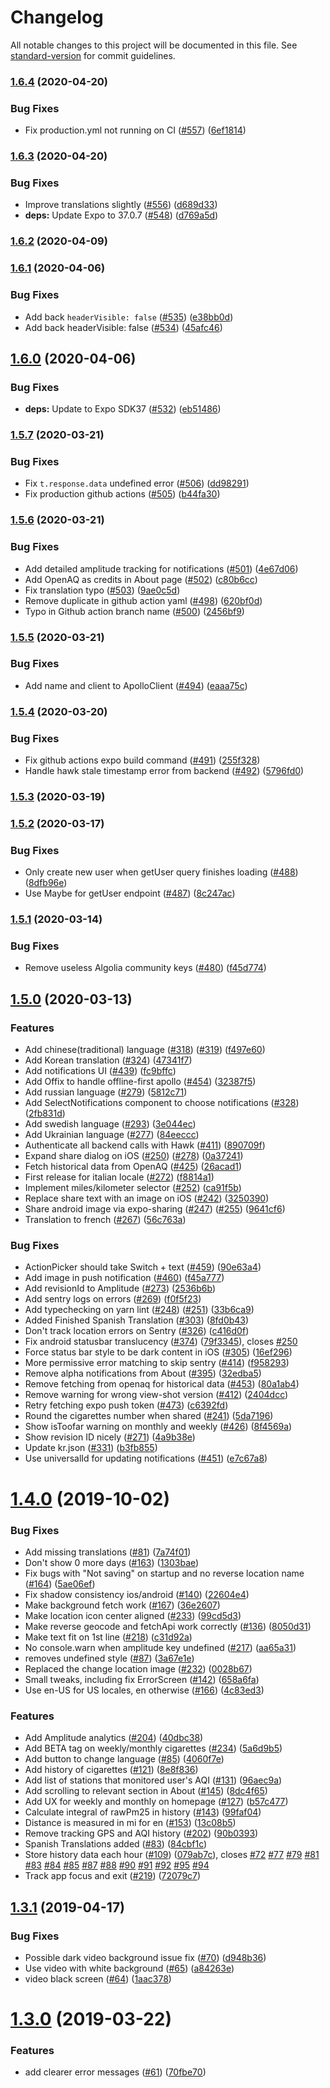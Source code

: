 # Changelog

All notable changes to this project will be documented in this file. See [standard-version](https://github.com/conventional-changelog/standard-version) for commit guidelines.

### [1.6.4](https://github.com/amaurymartiny/shoot-i-smoke/compare/v1.6.3...v1.6.4) (2020-04-20)


### Bug Fixes

* Fix production.yml not running on CI ([#557](https://github.com/amaurymartiny/shoot-i-smoke/issues/557)) ([6ef1814](https://github.com/amaurymartiny/shoot-i-smoke/commit/6ef18143a5f0307355d3d85c81029510af143159))

### [1.6.3](https://github.com/amaurymartiny/shoot-i-smoke/compare/v1.6.2...v1.6.3) (2020-04-20)


### Bug Fixes

* Improve translations slightly ([#556](https://github.com/amaurymartiny/shoot-i-smoke/issues/556)) ([d689d33](https://github.com/amaurymartiny/shoot-i-smoke/commit/d689d33833fc98039ed6f4595c8bf6e48209371f))
* **deps:** Update Expo to 37.0.7 ([#548](https://github.com/amaurymartiny/shoot-i-smoke/issues/548)) ([d769a5d](https://github.com/amaurymartiny/shoot-i-smoke/commit/d769a5d75900ab3ce4ac9bcfc68508671862095f))

### [1.6.2](https://github.com/amaurymartiny/shoot-i-smoke/compare/v1.6.1...v1.6.2) (2020-04-09)

### [1.6.1](https://github.com/amaurymartiny/shoot-i-smoke/compare/v1.6.0...v1.6.1) (2020-04-06)


### Bug Fixes

* Add back `headerVisible: false` ([#535](https://github.com/amaurymartiny/shoot-i-smoke/issues/535)) ([e38bb0d](https://github.com/amaurymartiny/shoot-i-smoke/commit/e38bb0d1623aa5338394a2338c75608f81953bed))
* Add back headerVisible: false ([#534](https://github.com/amaurymartiny/shoot-i-smoke/issues/534)) ([45afc46](https://github.com/amaurymartiny/shoot-i-smoke/commit/45afc46029bc909830e5f27344be0ba49bdba51c))

## [1.6.0](https://github.com/amaurymartiny/shoot-i-smoke/compare/v1.5.7...v1.6.0) (2020-04-06)


### Bug Fixes

* **deps:** Update to Expo SDK37 ([#532](https://github.com/amaurymartiny/shoot-i-smoke/issues/532)) ([eb51486](https://github.com/amaurymartiny/shoot-i-smoke/commit/eb51486bdbdf4db6342fe8163c3253ca0e97fb04))

### [1.5.7](https://github.com/amaurymartiny/shoot-i-smoke/compare/v1.5.6...v1.5.7) (2020-03-21)


### Bug Fixes

* Fix `t.response.data` undefined error ([#506](https://github.com/amaurymartiny/shoot-i-smoke/issues/506)) ([dd98291](https://github.com/amaurymartiny/shoot-i-smoke/commit/dd9829103974ce0e1288420b467f92648a619be8))
* Fix production github actions ([#505](https://github.com/amaurymartiny/shoot-i-smoke/issues/505)) ([b44fa30](https://github.com/amaurymartiny/shoot-i-smoke/commit/b44fa30a223495358fc2f269ecdc0c40eda8820b))

### [1.5.6](https://github.com/amaurymartiny/shoot-i-smoke/compare/v1.5.5...v1.5.6) (2020-03-21)


### Bug Fixes

* Add detailed amplitude tracking for notifications ([#501](https://github.com/amaurymartiny/shoot-i-smoke/issues/501)) ([4e67d06](https://github.com/amaurymartiny/shoot-i-smoke/commit/4e67d064955496575cefe2c04cd78fc62fa1f442))
* Add OpenAQ as credits in About page ([#502](https://github.com/amaurymartiny/shoot-i-smoke/issues/502)) ([c80b6cc](https://github.com/amaurymartiny/shoot-i-smoke/commit/c80b6cc74b43c433636d36c0903747661b1d0867))
* Fix translation typo ([#503](https://github.com/amaurymartiny/shoot-i-smoke/issues/503)) ([9ae0c5d](https://github.com/amaurymartiny/shoot-i-smoke/commit/9ae0c5df2ce686062b46a4088a93db02512c91d6))
* Remove duplicate in github action yaml ([#498](https://github.com/amaurymartiny/shoot-i-smoke/issues/498)) ([620bf0d](https://github.com/amaurymartiny/shoot-i-smoke/commit/620bf0d1605b91168782742970d2d0414cda3f5a))
* Typo in Github action branch name ([#500](https://github.com/amaurymartiny/shoot-i-smoke/issues/500)) ([2456bf9](https://github.com/amaurymartiny/shoot-i-smoke/commit/2456bf9f4063daf8e9225ac2b1a3de6b6de7c94c))

### [1.5.5](https://github.com/amaurymartiny/shoot-i-smoke/compare/v1.5.4...v1.5.5) (2020-03-21)


### Bug Fixes

* Add name and client to ApolloClient ([#494](https://github.com/amaurymartiny/shoot-i-smoke/issues/494)) ([eaaa75c](https://github.com/amaurymartiny/shoot-i-smoke/commit/eaaa75c1dbed0141bfc26efd6202bcae9c994747))

### [1.5.4](https://github.com/amaurymartiny/shoot-i-smoke/compare/v1.5.3...v1.5.4) (2020-03-20)


### Bug Fixes

* Fix github actions expo build command ([#491](https://github.com/amaurymartiny/shoot-i-smoke/issues/491)) ([255f328](https://github.com/amaurymartiny/shoot-i-smoke/commit/255f32888624bd42af3460937f7f7e27cf61b43b))
* Handle hawk stale timestamp error from backend ([#492](https://github.com/amaurymartiny/shoot-i-smoke/issues/492)) ([5796fd0](https://github.com/amaurymartiny/shoot-i-smoke/commit/5796fd05182e68082b413a05abdb85e9d6e9a6c2))

### [1.5.3](https://github.com/amaurymartiny/shoot-i-smoke/compare/v1.5.2...v1.5.3) (2020-03-19)

### [1.5.2](https://github.com/amaurymartiny/shoot-i-smoke/compare/v1.5.1...v1.5.2) (2020-03-17)


### Bug Fixes

* Only create new user when getUser query finishes loading ([#488](https://github.com/amaurymartiny/shoot-i-smoke/issues/488)) ([8dfb96e](https://github.com/amaurymartiny/shoot-i-smoke/commit/8dfb96ed54e34f7c7bca6f4a5e186556052d33a0))
* Use Maybe<User> for getUser endpoint ([#487](https://github.com/amaurymartiny/shoot-i-smoke/issues/487)) ([8c247ac](https://github.com/amaurymartiny/shoot-i-smoke/commit/8c247ac01d4caf36c0488de3df5c6648c06eb0f5))

### [1.5.1](https://github.com/amaurymartiny/shoot-i-smoke/compare/v1.5.0...v1.5.1) (2020-03-14)


### Bug Fixes

* Remove useless Algolia community keys ([#480](https://github.com/amaurymartiny/shoot-i-smoke/issues/480)) ([f45d774](https://github.com/amaurymartiny/shoot-i-smoke/commit/f45d7743c3578ae3d4f60a8fb8ef8ced8c5373c1))

## [1.5.0](https://github.com/amaurymartiny/shoot-i-smoke/compare/v1.4.0...v1.5.0) (2020-03-13)


### Features

* Add chinese(traditional) language ([#318](https://github.com/amaurymartiny/shoot-i-smoke/issues/318)) ([#319](https://github.com/amaurymartiny/shoot-i-smoke/issues/319)) ([f497e60](https://github.com/amaurymartiny/shoot-i-smoke/commit/f497e60ec64416205e36964ed0a87b9dd89f0bf5))
* Add Korean translation ([#324](https://github.com/amaurymartiny/shoot-i-smoke/issues/324)) ([47341f7](https://github.com/amaurymartiny/shoot-i-smoke/commit/47341f7d1dbd2e38cd898c8a75b6c414bb154066))
* Add notifications UI ([#439](https://github.com/amaurymartiny/shoot-i-smoke/issues/439)) ([fc9bffc](https://github.com/amaurymartiny/shoot-i-smoke/commit/fc9bffc46de2aa3fcf7871dd3f28819d24745805))
* Add Offix to handle offline-first apollo ([#454](https://github.com/amaurymartiny/shoot-i-smoke/issues/454)) ([32387f5](https://github.com/amaurymartiny/shoot-i-smoke/commit/32387f5c41f110ca5212ed92832350daace87210))
* Add russian language ([#279](https://github.com/amaurymartiny/shoot-i-smoke/issues/279)) ([5812c71](https://github.com/amaurymartiny/shoot-i-smoke/commit/5812c7149949fd7916182951abdbaa59d780d567))
* Add SelectNotifications component to choose notifications ([#328](https://github.com/amaurymartiny/shoot-i-smoke/issues/328)) ([2fb831d](https://github.com/amaurymartiny/shoot-i-smoke/commit/2fb831dc0aefd91b0921246148c0ee7fb8173d2b))
* Add swedish language ([#293](https://github.com/amaurymartiny/shoot-i-smoke/issues/293)) ([3e044ec](https://github.com/amaurymartiny/shoot-i-smoke/commit/3e044ece0c129859b7e462064651fb7209c1a529))
* Add Ukrainian language ([#277](https://github.com/amaurymartiny/shoot-i-smoke/issues/277)) ([84eeccc](https://github.com/amaurymartiny/shoot-i-smoke/commit/84eeccc53049f71e761acb73003b9315a2dc9a6a))
* Authenticate all backend calls with Hawk ([#411](https://github.com/amaurymartiny/shoot-i-smoke/issues/411)) ([890709f](https://github.com/amaurymartiny/shoot-i-smoke/commit/890709f7e1d4e33f960fa128537689f55556eb51))
* Expand share dialog on iOS ([#250](https://github.com/amaurymartiny/shoot-i-smoke/issues/250)) ([#278](https://github.com/amaurymartiny/shoot-i-smoke/issues/278)) ([0a37241](https://github.com/amaurymartiny/shoot-i-smoke/commit/0a3724121aa4e4b5b7120e3e003fc45baff829cd))
* Fetch historical data from OpenAQ ([#425](https://github.com/amaurymartiny/shoot-i-smoke/issues/425)) ([26acad1](https://github.com/amaurymartiny/shoot-i-smoke/commit/26acad1e775eb7c603d54eaf1e59daa5fdfa1d93))
* First release for italian locale ([#272](https://github.com/amaurymartiny/shoot-i-smoke/issues/272)) ([f8814a1](https://github.com/amaurymartiny/shoot-i-smoke/commit/f8814a11179d9ae1f8a603523b08fbdd338cd20c))
* Implement miles/kilometer selector ([#252](https://github.com/amaurymartiny/shoot-i-smoke/issues/252)) ([ca91f5b](https://github.com/amaurymartiny/shoot-i-smoke/commit/ca91f5bd04601324d1bfc132e14ee49b39eeb352))
* Replace share text with an image on iOS ([#242](https://github.com/amaurymartiny/shoot-i-smoke/issues/242)) ([3250390](https://github.com/amaurymartiny/shoot-i-smoke/commit/32503905773de6bf6ac8a664be935a6b7e97f20c))
* Share android image via expo-sharing ([#247](https://github.com/amaurymartiny/shoot-i-smoke/issues/247)) ([#255](https://github.com/amaurymartiny/shoot-i-smoke/issues/255)) ([9641cf6](https://github.com/amaurymartiny/shoot-i-smoke/commit/9641cf6437f9043fd95295a67f8ebcb77687fdc0))
* Translation to french ([#267](https://github.com/amaurymartiny/shoot-i-smoke/issues/267)) ([56c763a](https://github.com/amaurymartiny/shoot-i-smoke/commit/56c763a700c675ca8374778a9dfe937cb60807ff))


### Bug Fixes

* ActionPicker should take Switch + text ([#459](https://github.com/amaurymartiny/shoot-i-smoke/issues/459)) ([90e63a4](https://github.com/amaurymartiny/shoot-i-smoke/commit/90e63a478ebafc7774c76a5116bc71c078845c1f))
* Add image in push notification ([#460](https://github.com/amaurymartiny/shoot-i-smoke/issues/460)) ([f45a777](https://github.com/amaurymartiny/shoot-i-smoke/commit/f45a777f77d618149f757e281ff1021dd49831a1))
* Add revisionId to Amplitude ([#273](https://github.com/amaurymartiny/shoot-i-smoke/issues/273)) ([2536b6b](https://github.com/amaurymartiny/shoot-i-smoke/commit/2536b6b67909462b41304a28d99e292173039651))
* Add sentry logs on errors ([#269](https://github.com/amaurymartiny/shoot-i-smoke/issues/269)) ([f0f5f23](https://github.com/amaurymartiny/shoot-i-smoke/commit/f0f5f2370505d5096bc174662a17b4802a800ffc))
* Add typechecking on yarn lint ([#248](https://github.com/amaurymartiny/shoot-i-smoke/issues/248)) ([#251](https://github.com/amaurymartiny/shoot-i-smoke/issues/251)) ([33b6ca9](https://github.com/amaurymartiny/shoot-i-smoke/commit/33b6ca9d107d8e71437cb650eb1b5d6df544ee79))
* Added Finished Spanish Translation ([#303](https://github.com/amaurymartiny/shoot-i-smoke/issues/303)) ([8fd0b43](https://github.com/amaurymartiny/shoot-i-smoke/commit/8fd0b4318f8e94f2fbe8bc54e9d109b7c70eb2d5))
* Don't track location errors on Sentry ([#326](https://github.com/amaurymartiny/shoot-i-smoke/issues/326)) ([c416d0f](https://github.com/amaurymartiny/shoot-i-smoke/commit/c416d0f3e331a601cf88b13c078c7246c1b6b773))
* Fix android statusbar translucency ([#374](https://github.com/amaurymartiny/shoot-i-smoke/issues/374)) ([79f3345](https://github.com/amaurymartiny/shoot-i-smoke/commit/79f3345c88f05ce9969bd74d7186ed66437ba7e7)), closes [#250](https://github.com/amaurymartiny/shoot-i-smoke/issues/250)
* Force status bar style to be dark content in iOS ([#305](https://github.com/amaurymartiny/shoot-i-smoke/issues/305)) ([16ef296](https://github.com/amaurymartiny/shoot-i-smoke/commit/16ef296719f91376d7f9d1d5770e6f78e88dbbe1))
* More permissive error matching to skip sentry ([#414](https://github.com/amaurymartiny/shoot-i-smoke/issues/414)) ([f958293](https://github.com/amaurymartiny/shoot-i-smoke/commit/f9582939d676d60796e2f165e09e07175714746f))
* Remove alpha notifications from About ([#395](https://github.com/amaurymartiny/shoot-i-smoke/issues/395)) ([32edba5](https://github.com/amaurymartiny/shoot-i-smoke/commit/32edba53793da07ee3cf9bfffcb8519cf991c31d))
* Remove fetching from openaq for historical data ([#453](https://github.com/amaurymartiny/shoot-i-smoke/issues/453)) ([80a1ab4](https://github.com/amaurymartiny/shoot-i-smoke/commit/80a1ab4037d1ca1f897f94e7a2bf31d18dc1223f))
* Remove warning for wrong view-shot version ([#412](https://github.com/amaurymartiny/shoot-i-smoke/issues/412)) ([2404dcc](https://github.com/amaurymartiny/shoot-i-smoke/commit/2404dcce7d03d38c0298fed42b30219f762bae31))
* Retry fetching expo push token ([#473](https://github.com/amaurymartiny/shoot-i-smoke/issues/473)) ([c6392fd](https://github.com/amaurymartiny/shoot-i-smoke/commit/c6392fdc96e451ad076bbac971ebdedeac849156))
* Round the cigarettes number when shared ([#241](https://github.com/amaurymartiny/shoot-i-smoke/issues/241)) ([5da7196](https://github.com/amaurymartiny/shoot-i-smoke/commit/5da71960289c5faa0ddf13d2df76b511d337e3ab))
* Show isToofar warning on monthly and weekly ([#426](https://github.com/amaurymartiny/shoot-i-smoke/issues/426)) ([8f4569a](https://github.com/amaurymartiny/shoot-i-smoke/commit/8f4569a99503323ede87c4d44f94e98c051e4dd1))
* Show revision ID nicely ([#271](https://github.com/amaurymartiny/shoot-i-smoke/issues/271)) ([4a9b38e](https://github.com/amaurymartiny/shoot-i-smoke/commit/4a9b38eb5f1a5a8151fb9c0a30a092cf43472672))
* Update kr.json ([#331](https://github.com/amaurymartiny/shoot-i-smoke/issues/331)) ([b3fb855](https://github.com/amaurymartiny/shoot-i-smoke/commit/b3fb855460d2b9068b0cfbe45ed1cc0c12b28cd3))
* Use universalId for updating notifications ([#451](https://github.com/amaurymartiny/shoot-i-smoke/issues/451)) ([e7c67a8](https://github.com/amaurymartiny/shoot-i-smoke/commit/e7c67a86c1855ace2e6bbfbe856a40d98ffebdb0))

# [1.4.0](https://github.com/amaurymartiny/shoot-i-smoke/compare/v1.3.1...v1.4.0) (2019-10-02)


### Bug Fixes

* Add missing translations ([#81](https://github.com/amaurymartiny/shoot-i-smoke/issues/81)) ([7a74f01](https://github.com/amaurymartiny/shoot-i-smoke/commit/7a74f01))
* Don't show 0 more days ([#163](https://github.com/amaurymartiny/shoot-i-smoke/issues/163)) ([1303bae](https://github.com/amaurymartiny/shoot-i-smoke/commit/1303bae))
* Fix bugs with "Not saving" on startup and no reverse location name ([#164](https://github.com/amaurymartiny/shoot-i-smoke/issues/164)) ([5ae06ef](https://github.com/amaurymartiny/shoot-i-smoke/commit/5ae06ef))
* Fix shadow consistency ios/android ([#140](https://github.com/amaurymartiny/shoot-i-smoke/issues/140)) ([22604e4](https://github.com/amaurymartiny/shoot-i-smoke/commit/22604e4))
* Make background fetch work ([#167](https://github.com/amaurymartiny/shoot-i-smoke/issues/167)) ([36e2607](https://github.com/amaurymartiny/shoot-i-smoke/commit/36e2607))
* Make location icon center aligned ([#233](https://github.com/amaurymartiny/shoot-i-smoke/issues/233)) ([99cd5d3](https://github.com/amaurymartiny/shoot-i-smoke/commit/99cd5d3))
* Make reverse geocode and fetchApi work correctly ([#136](https://github.com/amaurymartiny/shoot-i-smoke/issues/136)) ([8050d31](https://github.com/amaurymartiny/shoot-i-smoke/commit/8050d31))
* Make text fit on 1st line ([#218](https://github.com/amaurymartiny/shoot-i-smoke/issues/218)) ([c31d92a](https://github.com/amaurymartiny/shoot-i-smoke/commit/c31d92a))
* No console.warn when amplitude key undefined ([#217](https://github.com/amaurymartiny/shoot-i-smoke/issues/217)) ([aa65a31](https://github.com/amaurymartiny/shoot-i-smoke/commit/aa65a31))
* removes undefined style ([#87](https://github.com/amaurymartiny/shoot-i-smoke/issues/87)) ([3a67e1e](https://github.com/amaurymartiny/shoot-i-smoke/commit/3a67e1e))
* Replaced the change location image ([#232](https://github.com/amaurymartiny/shoot-i-smoke/issues/232)) ([0028b67](https://github.com/amaurymartiny/shoot-i-smoke/commit/0028b67))
* Small tweaks, including fix ErrorScreen ([#142](https://github.com/amaurymartiny/shoot-i-smoke/issues/142)) ([658a6fa](https://github.com/amaurymartiny/shoot-i-smoke/commit/658a6fa))
* Use en-US for US locales, en otherwise ([#166](https://github.com/amaurymartiny/shoot-i-smoke/issues/166)) ([4c83ed3](https://github.com/amaurymartiny/shoot-i-smoke/commit/4c83ed3))


### Features

* Add Amplitude analytics ([#204](https://github.com/amaurymartiny/shoot-i-smoke/issues/204)) ([40dbc38](https://github.com/amaurymartiny/shoot-i-smoke/commit/40dbc38))
* Add BETA tag on weekly/monthly cigarettes ([#234](https://github.com/amaurymartiny/shoot-i-smoke/issues/234)) ([5a6d9b5](https://github.com/amaurymartiny/shoot-i-smoke/commit/5a6d9b5))
* Add button to change language ([#85](https://github.com/amaurymartiny/shoot-i-smoke/issues/85)) ([4060f7e](https://github.com/amaurymartiny/shoot-i-smoke/commit/4060f7e))
* Add history of cigarettes ([#121](https://github.com/amaurymartiny/shoot-i-smoke/issues/121)) ([8e8f836](https://github.com/amaurymartiny/shoot-i-smoke/commit/8e8f836))
* Add list of stations that monitored user's AQI ([#131](https://github.com/amaurymartiny/shoot-i-smoke/issues/131)) ([96aec9a](https://github.com/amaurymartiny/shoot-i-smoke/commit/96aec9a))
* Add scrolling to relevant section in About ([#145](https://github.com/amaurymartiny/shoot-i-smoke/issues/145)) ([8dc4f65](https://github.com/amaurymartiny/shoot-i-smoke/commit/8dc4f65))
* Add UX for weekly and monthly on homepage ([#127](https://github.com/amaurymartiny/shoot-i-smoke/issues/127)) ([b57c477](https://github.com/amaurymartiny/shoot-i-smoke/commit/b57c477))
* Calculate integral of rawPm25 in history ([#143](https://github.com/amaurymartiny/shoot-i-smoke/issues/143)) ([99faf04](https://github.com/amaurymartiny/shoot-i-smoke/commit/99faf04))
* Distance is measured in mi for en ([#153](https://github.com/amaurymartiny/shoot-i-smoke/issues/153)) ([13c08b5](https://github.com/amaurymartiny/shoot-i-smoke/commit/13c08b5))
* Remove tracking GPS and AQI history ([#202](https://github.com/amaurymartiny/shoot-i-smoke/issues/202)) ([90b0393](https://github.com/amaurymartiny/shoot-i-smoke/commit/90b0393))
* Spanish Translations added ([#83](https://github.com/amaurymartiny/shoot-i-smoke/issues/83)) ([84cbf1c](https://github.com/amaurymartiny/shoot-i-smoke/commit/84cbf1c))
* Store history data each hour ([#109](https://github.com/amaurymartiny/shoot-i-smoke/issues/109)) ([079ab7c](https://github.com/amaurymartiny/shoot-i-smoke/commit/079ab7c)), closes [#72](https://github.com/amaurymartiny/shoot-i-smoke/issues/72) [#77](https://github.com/amaurymartiny/shoot-i-smoke/issues/77) [#79](https://github.com/amaurymartiny/shoot-i-smoke/issues/79) [#81](https://github.com/amaurymartiny/shoot-i-smoke/issues/81) [#83](https://github.com/amaurymartiny/shoot-i-smoke/issues/83) [#84](https://github.com/amaurymartiny/shoot-i-smoke/issues/84) [#85](https://github.com/amaurymartiny/shoot-i-smoke/issues/85) [#87](https://github.com/amaurymartiny/shoot-i-smoke/issues/87) [#88](https://github.com/amaurymartiny/shoot-i-smoke/issues/88) [#90](https://github.com/amaurymartiny/shoot-i-smoke/issues/90) [#91](https://github.com/amaurymartiny/shoot-i-smoke/issues/91) [#92](https://github.com/amaurymartiny/shoot-i-smoke/issues/92) [#95](https://github.com/amaurymartiny/shoot-i-smoke/issues/95) [#94](https://github.com/amaurymartiny/shoot-i-smoke/issues/94)
* Track app focus and exit ([#219](https://github.com/amaurymartiny/shoot-i-smoke/issues/219)) ([72079c7](https://github.com/amaurymartiny/shoot-i-smoke/commit/72079c7))



## [1.3.1](https://github.com/amaurymartiny/shoot-i-smoke/compare/v1.3.0...v1.3.1) (2019-04-17)


### Bug Fixes

* Possible dark video background issue fix ([#70](https://github.com/amaurymartiny/shoot-i-smoke/issues/70)) ([d948b36](https://github.com/amaurymartiny/shoot-i-smoke/commit/d948b36))
* Use video with white background ([#65](https://github.com/amaurymartiny/shoot-i-smoke/issues/65)) ([a84263e](https://github.com/amaurymartiny/shoot-i-smoke/commit/a84263e))
* video black screen ([#64](https://github.com/amaurymartiny/shoot-i-smoke/issues/64)) ([1aac378](https://github.com/amaurymartiny/shoot-i-smoke/commit/1aac378))



# [1.3.0](https://github.com/amaurymartiny/shoot-i-smoke/compare/v1.2.1...v1.3.0) (2019-03-22)


### Features

* add clearer error messages ([#61](https://github.com/amaurymartiny/shoot-i-smoke/issues/61)) ([70fbe70](https://github.com/amaurymartiny/shoot-i-smoke/commit/70fbe70))
